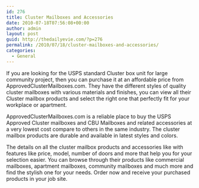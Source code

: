 ```yaml
---
id: 276
title: Cluster Mailboxes and Accessories
date: 2010-07-18T07:56:08+00:00
author: admin
layout: post
guid: http://thedailyevie.com/?p=276
permalink: /2010/07/18/cluster-mailboxes-and-accessories/
categories:
  - General
---
```

If you are looking for the USPS standard Cluster box unit for large community project, then you can purchase it at an affordable price from ApprovedClusterMailboxes.com. They have the different styles of quality cluster mailboxes with various materials and finishes, you can view all their Cluster mailbox products and select the right one that perfectly fit for your workplace or apartment.

ApprovedClusterMailboxes.com is a reliable place to buy the USPS Approved Cluster mailboxes and CBU Mailboxes and related accessories at a very lowest cost compare to others in the same industry. The cluster mailbox products are durable and available in latest styles and colors.

The details on all the cluster mailbox products and accessories like with features like price, model, number of doors and more that help you for your selection easier. You can browse through their products like commercial mailboxes, apartment mailboxes, community mailboxes and much more and find the stylish one for your needs. Order now and receive your purchased products in your job site.